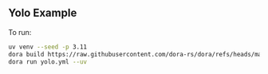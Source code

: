 ## Yolo Example

To run:

```bash
uv venv --seed -p 3.11
dora build https://raw.githubusercontent.com/dora-rs/dora/refs/heads/main/examples/object-detection/yolo.yml --uv
dora run yolo.yml --uv
```
